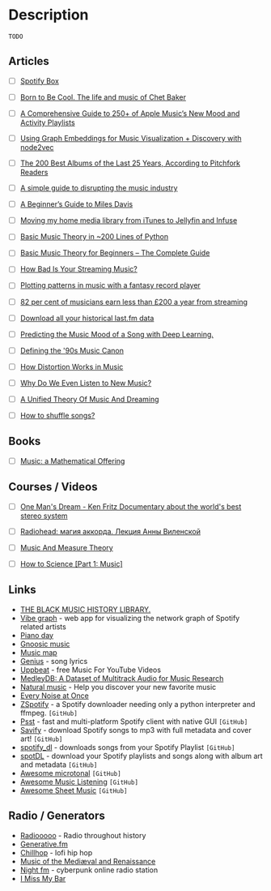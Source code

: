 # Description

`TODO`


## Articles

- [ ] [Spotify Box](https://evanhailey.com/2021/09/20/spot-box/)
- [ ] [Born to Be Cool. The life and music of Chet Baker](https://www.thesmartset.com/born-to-be-cool/)
- [ ] [A Comprehensive Guide to 250+ of Apple Music’s New Mood and Activity Playlists](https://www.macstories.net/stories/a-comprehensive-guide-to-250-of-apple-musics-new-mood-and-activity-playlists/)
- [ ] [Using Graph Embeddings for Music Visualization + Discovery with node2vec](https://cprimozic.net/blog/graph-embeddings-for-music-discovery/)
- [ ] [The 200 Best Albums of the Last 25 Years, According to Pitchfork Readers](https://pitchfork.com/features/lists-and-guides/peoples-list-25th-anniversary/)
- [ ] [A simple guide to disrupting the music industry](https://www.musicxtechxfuture.com/2021/07/27/a-simple-guide-to-disrupting-the-music-industry/)
- [ ] [A Beginner’s Guide to Miles Davis](https://samenright.com/2021/06/06/a-beginners-guide-to-miles-davis/)
- [ ] [Moving my home media library from iTunes to Jellyfin and Infuse](https://www.jeffgeerling.com/blog/2021/moving-my-home-media-library-itunes-jellyfin-and-infuse)
- [ ] [Basic Music Theory in ~200 Lines of Python](https://www.mvanga.com/blog/basic-music-theory-in-200-lines-of-python)
- [ ] [Basic Music Theory for Beginners – The Complete Guide](https://iconcollective.edu/basic-music-theory/)
- [ ] [How Bad Is Your Streaming Music?](https://pudding.cool/2020/12/judge-my-spotify/)
- [ ] [Plotting patterns in music with a fantasy record player](https://www.windytan.com/2020/12/plotting-patterns-in-music-with-fantasy.html)
- [ ] [82 per cent of musicians earn less than £200 a year from streaming](https://www.nme.com/news/music/82-per-cent-of-musicians-earn-less-than-200-a-year-from-streaming-2833510)
- [ ] [Download all your historical last.fm data](https://mathieuhendey.com/2020/10/download-all-your-historical-last.fm-data/)
- [ ] [Predicting the Music Mood of a Song with Deep Learning.](https://towardsdatascience.com/predicting-the-music-mood-of-a-song-with-deep-learning-c3ac2b45229e)
- [ ] [Defining the '90s Music Canon](https://pudding.cool/2020/07/song-decay/)
- [ ] [How Distortion Works in Music](https://benmosheron.gitlab.io/blog/2020/04/26/distortion.html)
- [ ] [Why Do We Even Listen to New Music?](https://pitchfork.com/features/article/listen-to-music/)
- [ ] [A Unified Theory Of Music And Dreaming](https://whatismusic.info/blog/AUnifiedTheoryOfMusicAndDreaming.html)
- [ ] [How to shuffle songs?](https://engineering.atspotify.com/2014/02/28/how-to-shuffle-songs/)


## Books

- [ ] [Music: a Mathematical Offering](https://homepages.abdn.ac.uk/d.j.benson/pages/html/maths-music.html)


## Courses / Videos

- [ ] [One Man's Dream - Ken Fritz Documentary about the world's best stereo system](https://youtu.be/4b2IOOhJmxw)
- [ ] [Radiohead: магия аккорда. Лекция Анны Виленской](https://youtu.be/dxHlcBH4eVc)
- [ ] [Music And Measure Theory](https://youtu.be/cyW5z-M2yzw)
- [ ] [How to Science [Part 1: Music]](https://youtu.be/d3mHfqd0VZY)


## Links

- [THE BLACK MUSIC HISTORY LIBRARY.](https://blackmusiclibrary.com/Library)
- [Vibe graph](https://www.vibe-graph.com/) - web app for visualizing the network graph of Spotify related artists
- [Piano day](https://www.pianoday.org/)
- [Gnoosic music](https://www.gnoosic.com/)
- [Music map](https://www.music-map.com/)
- [Genius](https://genius.com/) - song lyrics
- [Uppbeat](https://uppbeat.io/) - free Music For YouTube Videos
- [MedleyDB: A Dataset of Multitrack Audio for Music Research](https://medleydb.weebly.com/)
- [Natural music](https://www.naturalmusic.co/) - Help you discover your new favorite music
- [Every Noise at Once](https://everynoise.com/)
- [ZSpotify](https://github.com/Footsiefat/zspotify) - a Spotify downloader needing only a python interpreter and ffmpeg. `[GitHub]`
- [Psst](https://github.com/jpochyla/psst) - fast and multi-platform Spotify client with native GUI  `[GitHub]`
- [Savify](https://github.com/LaurenceRawlings/savify) - download Spotify songs to mp3 with full metadata and cover art! `[GitHub]`
- [spotify_dl](https://github.com/SathyaBhat/spotify-dl) - downloads songs from your Spotify Playlist `[GitHub]`
- [spotDL](https://github.com/spotDL/spotify-downloader) - download your Spotify playlists and songs along with album art and metadata `[GitHub]`
- [Awesome microtonal](https://github.com/suhr/awesome-microtonal) `[GitHub]`
- [Awesome Music Listening](https://github.com/ybayle/awesome-music-listening) `[GitHub]`
- [Awesome Sheet Music](https://github.com/ad-si/awesome-sheet-music) `[GitHub]`


## Radio / Generators

- [Radiooooo](https://radiooooo.com/) - Radio throughout history
- [Generative.fm](https://generative.fm/)
- [Chillhop](https://chillhop.com/) -  lofi hip hop
- [Music of the Mediæval and Renaissance](https://www.ancientfm.com/)
- [Night fm](https://night.fm/) - cyberpunk online radio station
- [I Miss My Bar](http://imissmybar.com/)
